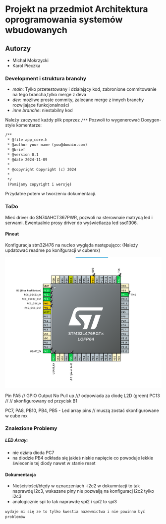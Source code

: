 # Projekt na przedmiot Architektura oprogramowania systemów wbudowanych

## Autorzy 

- Michał Mokrzycki
- Karol Pieczka

### Development i struktura branchy
- *main*: Tylko przetestowany i działający kod, zabronione commitowanie na tego brancha,tylko merge z deva
- *dev*: możliwe proste commity, zalecane merge z innych branchy rozwijające funkcjonalności
- *inne branche*: niestabilny kod 

Należy zaczynać każdy plik poprzez ```/**```
Pozwoli to wygenerować Doxygen-style komentarze:
```
/**
 * @file app_core.h
 * @author your name (you@domain.com)
 * @brief 
 * @version 0.1
 * @date 2024-11-09
 * 
 * @copyright Copyright (c) 2024
 * 
 */ 
 (Pomijamy copyright i wersję)
```
Przydatne potem w tworzeniu dokumentacji.

### ToDo

Mieć driver do SN74AHCT367PWR, pozwoli na sterownaie matrycą led i serwami.
Ewentualnie prosy driver do wyświetlacza led ssd1306.

#### Pinout

Konfiguracja stm32l476 na nucleo wygląda następująco:
(Należy updatować readme po konifguracji w cubemx)

![CubeMx](docs/pinout.png)

Pin PA5 // GPIO Output No Pull up /// odpowiada za diodę L2D (green)
PC13 // // skonfigurowany od przycisk B1

PC7, PA8, PB10, PB4, PB5 - Led array pins // muszą zostać skonfigurowane w cube mx



### Znalezione Problemy

##### LED Array:
- nie działa dioda PC7
- na diodzie PB4 odkłada się jakieś niskie napięcie co powoduje lekkie świecenie tej diody nawet w stanie reset

#### Dokumentacja

- Nieścisłości/błędy w oznaczeniach
-i2c2 w dokumntacji to tak naprawdę i2c3, wskazane piny nie pozwalją na konfiguracj i2c2 tylko i2c3
- analogicznie spi to tak naprawdę spi2 i spi2 to spi3

`wydaje mi się ze to tylko kwestia nazewnictwa i nie powinno być problemów`